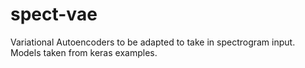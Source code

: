 # spect-vae


Variational Autoencoders to be adapted to take in spectrogram input. 
Models taken from keras examples.
